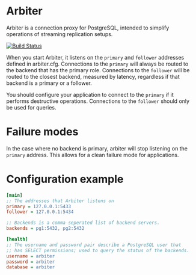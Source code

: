 Arbiter
=======

Arbiter is a connection proxy for PostgreSQL, intended to simplify operations of streaming
replication setups.

[![Build Status](https://secure.travis-ci.org/solvip/arbiter.png)](http://travis-ci.org/solvip/arbiter)

When you start Arbiter, it listens on the `primary` and `follower` addresses defined in arbiter.cfg.
Connections to the `primary` will always be routed to the backend that has the primary role.
Connections to the `follower` will be routed to the closest backend, measured by latency, regardless if that backend is a primary or a follower.

You should configure your application to connect to the `primary` if it performs destructive operations.  Connections to the `follower` should only be used for queries.

# Failure modes
In the case where no backend is primary, arbiter will stop listening on the `primary` address.  This allows for a clean failure mode for applications.

# Configuration example

```ini
[main]
;; The addresses that Arbiter listens on
primary = 127.0.0.1:5433
follower = 127.0.0.1:5434

;; Backends is a comma seperated list of backend servers.
backends = pg1:5432, pg2:5432

[health]
;; The username and password pair describe a PostgreSQL user that
;; has SELECT permissions; used to query the status of the backends.
username = arbiter
password = arbiter
database = arbiter
```
